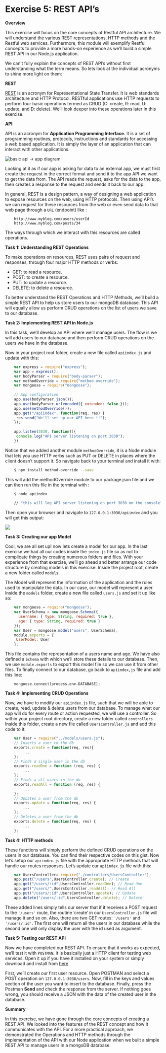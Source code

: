 # Exercise 5: REST API’s

**Overview**

This exercise will focus on the core concepts of Restful API architecture. We will understand the various REST representations, HTTP methods and the Restful web services. Furthermore, this module will exemplify Restful concepts to provide  a more hands-on experience as we’ll build a simple REST API in our Node.js application.

We can’t fully explain the concepts of REST API’s without first understanding what the term means. So lets look at the individual acronyms to shine more light on them:

**REST**

[REST](https://www.codementor.io/restful/tutorial/rest-api-design-best-practices-strategy) is an acronym for Representational State Transfer. It is web standards architecture and HTTP Protocol. RESTful applications use HTTP requests to perform four basic operations termed as CRUD (C: create, R: read, U: update, and D: delete).  We’ll look deeper into these operations later in this exercise.

**API**

API is an acronym for **Application Programming Interface.** It is a set of programming routines, protocols, instructions and standards for accessing a web based application. It is simply the layer of an application that can interact with other applications.


![basic api → app diagram](https://cdn-images-1.medium.com/max/800/1*eDrytuczv0tP7Fod1nU8NQ.png)


Looking at it as if our app is asking for data to an external app, we must first create the request in the correct format and send it to the app API we want to get the data from. The API reads the request, asks for the data to the app, then creates a response to the request and sends it back to our app.

In general, REST is a design pattern, a way of designing a web application to expose resources on the web, using HTTP protocols. Then using API’s we can request for these resources from the web or even send data to that web page through a `URL` (endpoint) like :

```
    http://www.myblog.com/users/userId
    http://www.myblog.com/posts/34
```

The ways through which we interact with this resources are called operations. 

**Task 1: Understanding REST Operations**

To make operations on resources, REST uses pairs of request and responses, through four major  HTTP methods or verbs:

- GET: to read a resource.
- POST: to create a resource.
- PUT: to update a resource.
- DELETE: to delete a resource.

To better understand the REST Operations and HTTP Methods, we’ll build a simple REST API to help us store users to our mongoDB database. This API will equally allow us perform CRUD operations on the list of users we save to our database.

**Task 2: Implementing REST API in Node.js**

In this task, we’ll develop an API where we’ll manage users. The flow is we will add users to our database and then perform CRUD operations on the users we have in the database.

Now in your project root folder, create a new file called `apiindex.js` and update with this:

```javascript
    var express = require("express");
    var app = express();
    var bodyParser = require("body-parser");
    var methodOverride = require("method-override");
    var mongoose = require("mongoose");
    
    // App configuration
    app.use(bodyParser.json());
    app.use(bodyParser.urlencoded({ extended: false }));
    app.use(methodOverride());
    app.get("/apiindex", function(req, res) { 
     res.send("We'll set up our API here !!");
    });
    
    app.listen(3030, function(){
     console.log("API server listening on port 3030");
    })
```

Notice that we added another module `methodOverride`, it is a Node module that lets you use HTTP verbs such as PUT or DELETE in places where the client doesn’t support it. So navigate back to your terminal and install it with:

```bash
    $ npm install method-override --save
```

This will add the methodOverride module to our package.json file and we can then run this file in the terminal with :

```bash
    $ node apiindex
    
    // "this will log API server listening on port 3030 on the console"
```

Then open your browser and navigate to `127.0.0.1:3030/apiindex` and you will get this output:


![](https://d2mxuefqeaa7sj.cloudfront.net/s_F1C2D8422225F8FE9C031B22833D81B7BBF571D20AF525798AA7B3D233BED225_1525869358312_apiindex.jpg)


**Task 3: Creating our app Model**

Cool, we are all set up! now lets create a model for our app. In the last exercise we had all our codes inside the `index.js` file so as not to complicate things by creating numerous folders and files. With your experience from that exercise, we’ll go ahead and better arrange our code structure by creating models in this exercise. Inside the project root, create a new folder called `models`. 

The Model will represent the information of the application and the rules used to manipulate the data. In our case, our model will represent a user. Inside the `models` folder, create a new file called `users.js` and set it up like so:

```javascript
    var mongoose = require("mongoose");
    var UserSchema = new mongoose.Schema({ 
      username: { type: String, required: true },
      age: { type: String, required: true }
    });
    var User = mongoose.model("users", UserSchema);
    module.exports = {
     UserModel: User
    };
```

This file contains the representation of a users name and age. We have also defined a `Schema` with which we’ll store these details to our database.
Then, we use `module.exports` to export this model file so we can use it from other files. To finally connect to our database, go back to `apiindex,js` file and add this line:

```
    mongoose.connect(process.env.DATABASE);
```

**Task 4: Implementing CRUD Operations**

Now, we have to modify our `apiindex.js` file, such that we will be  able to create, read, update & delete users from our database. To manage what our app will do for every route or action requested, we will use a controller. So within your project root directory, create a new folder called `controllers`. Inside this folder, create a new file called `UsersController.js` and add this code to it:

```javascript
    var User = require("../models/users.js");
    // Inserts a user to the db
    exports.create = function(req, res){
        ...
    };
    // Finds a single user in the db
    exports.readOne = function (req, res) {
        ...
    };
    // Finds a all users in the db
    exports.readAll = function (req, res) {
        ...
    };
    // Updates a user from the db
    exports.update = function(req, res) {
        ...
    };
    // Deletes a user from the db
    exports.delete = function(req, res) {
        ...
    };
```

**Task 4: HTTP methods**

These functions will simply perform the defined CRUD operations on the users in our database. You can find their respective codes on this gist. Now let’s setup our `apiindex.js` file with the appropriate HTTP methods that will handle our routes responses. Let’s update our `apiindex.js` file with this:

```javascript
    var UsersController= require("./controllers/UsersController");
    app.post("/users",UsersController.create); // Create
    app.get("/users/:id",UsersController.readOne); // Read One
    app.get("/users/",UsersController.readAll); // Read All
    app.put("/users/:id",UsersController.update); // Update
    app.delete("/users/:id",UsersController.delete); // Delete
```

These added lines simply tells our server that if it receives a POST request to the `'/users'` route, the routine ‘create’ in our `UsersController.js` file will manage it and so on. Also, there are two GET routes: `'/users'` and `'/users/:id'`. The first one will return all the users in our database while the second one will only display the user with the id used as argument.

**Task 5: Testing our REST API**

Now we have completed our REST API. To ensure that it works as expected, we’ll test it with `POSTMAN`. It is basically just a HTTP client for testing web services. Open it up if you have it installed on your system or simply download and install from [here](http://www.getpostman.com).

First, we’ll create our first user resource. Open POSTMAN and select a POST operation on `127.0.0.1:3030/users`. Now, fill in the keys and values section of the user you want to insert to the database. Finally, press the Postman **Send** and check the response from the server. If nothing goes wrong, you should receive a JSON with the data of the created user in the database.

**Summary**

In this exercise, we have gone through the core concepts of creating a REST API. We looked into the features of the REST concept and how it communicates with the API. For a more practical approach, we demonstrated the Operations and HTTP methods through the implementation of the API with our Node application when we built a simple REST API to manage users in a mongoDB database.


